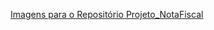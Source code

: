 [Imagens para o Repositório Projeto_NotaFiscal ](https://github.com/GabrielCordeiroBarrosoTeles/Projeto_NotaFiscal)
